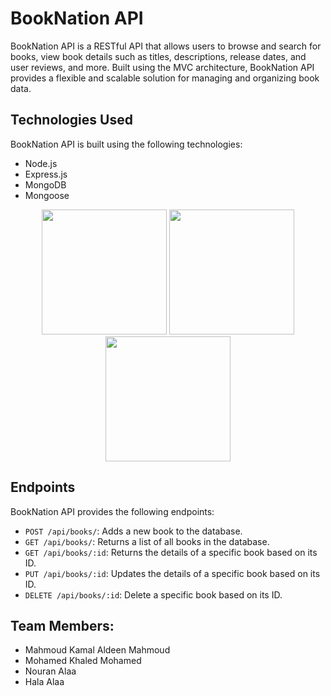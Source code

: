 # BookNation API

BookNation API is a RESTful API that allows users to browse and search for books, view book details such as titles, descriptions, release dates, and user reviews, and more. Built using the MVC architecture, BookNation API provides a flexible and scalable solution for managing and organizing book data.

## Technologies Used

BookNation API is built using the following technologies:

- Node.js
- Express.js
- MongoDB
- Mongoose

<p align="center">
<img src="https://upload.wikimedia.org/wikipedia/commons/d/d9/Node.js_logo.svg" width="200" height="200">
<img src="https://d1jnx9ba8s6j9r.cloudfront.net/blog/wp-content/uploads/2019/07/express-logo-528x240.png" width="200" height="200">
<img src="https://miro.medium.com/v2/resize:fit:828/format:webp/1*acfAKaDI7uv5GyFnJmiPhA.png" width="200" height="200">
</p>

## Endpoints

BookNation API provides the following endpoints:

- `POST /api/books/`: Adds a new book to the database.
- `GET /api/books/`: Returns a list of all books in the database.
- `GET /api/books/:id`: Returns the details of a specific book based on its ID.
- `PUT /api/books/:id`: Updates the details of a specific book based on its ID.
- `DELETE /api/books/:id`: Delete a specific book based on its ID.

## Team Members:

- Mahmoud Kamal Aldeen Mahmoud
- Mohamed Khaled Mohamed 
- Nouran Alaa
- Hala Alaa
